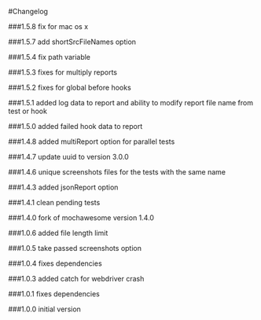 #Changelog

###1.5.8
fix for mac os x

###1.5.7
add shortSrcFileNames option

###1.5.4
fix path variable

###1.5.3
fixes for multiply reports

###1.5.2
fixes for global before hooks

###1.5.1
added log data to report and ability to modify report file name from test or hook

###1.5.0
added failed hook data to report

###1.4.8
added multiReport option for parallel tests

###1.4.7
update uuid to version 3.0.0

###1.4.6
unique screenshots files for the tests with the same name

###1.4.3
added jsonReport option

###1.4.1
clean pending tests

###1.4.0
fork of mochawesome version 1.4.0

###1.0.6
added file length limit

###1.0.5
take passed screenshots option

###1.0.4
fixes dependencies

###1.0.3
added catch for webdriver crash

###1.0.1
fixes dependencies

###1.0.0
initial version